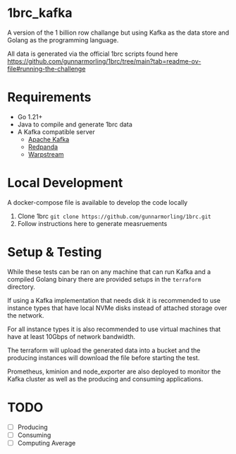 # 1brc_kafka
A version of the 1 billion row challange but using Kafka as the data store and Golang as the programming language.

All data is generated via the official 1brc scripts found here https://github.com/gunnarmorling/1brc/tree/main?tab=readme-ov-file#running-the-challenge

# Requirements

* Go 1.21+
* Java to compile and generate 1brc data
* A Kafka compatible server 
  * [Apache Kafka](https://kafka.apache.org/)
  * [Redpanda](https://redpanda.com/)
  * [Warpstream](https://www.warpstream.com/)

# Local Development

A docker-compose file is available to develop the code locally

1. Clone 1brc `git clone https://github.com/gunnarmorling/1brc.git`
1. Follow instructions here to generate measruements

# Setup & Testing

While these tests can be ran on any machine that can run Kafka and a compiled Golang binary there are provided setups in the `terraform` directory.

If using a Kafka implementation that needs disk it is recommended to use instance types that have local NVMe disks instead of attached storage over the network.

For all instance types it is also recommended to use virtual machines that have at least 10Gbps of network bandwidth.

The terraform will upload the generated data into a bucket and the producing instances will download the file before starting the test.

Prometheus, kminion and node_exporter are also deployed to monitor the Kafka cluster as well as the producing and consuming applications.

# TODO

- [ ] Producing
- [ ] Consuming
- [ ] Computing Average
